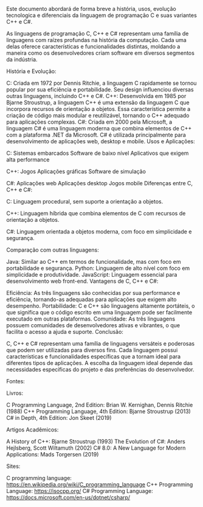 Este documento abordará de forma breve a história, usos, evolução tecnologica e diferenciais da linguagem de programação C e suas variantes   C++ e C#.

As linguagens de programação C, C++ e C# representam uma família de linguagens com raízes profundas na história da computação. Cada uma delas oferece características e funcionalidades distintas, moldando a maneira como os desenvolvedores criam software em diversos segmentos da indústria.

História e Evolução:

C: Criada em 1972 por Dennis Ritchie, a linguagem C rapidamente se tornou popular por sua eficiência e portabilidade. Seu design influenciou diversas outras linguagens, incluindo C++ e C#.
C++: Desenvolvida em 1985 por Bjarne Stroustrup, a linguagem C++ é uma extensão da linguagem C que incorpora recursos de orientação a objetos. Essa característica permite a criação de código mais modular e reutilizável, tornando o C++ adequado para aplicações complexas.
C#: Criada em 2000 pela Microsoft, a linguagem C# é uma linguagem moderna que combina elementos de C++ com a plataforma .NET da Microsoft. C# é utilizada principalmente para desenvolvimento de aplicações web, desktop e mobile.
Usos e Aplicações:

C:
Sistemas embarcados
Software de baixo nível
Aplicativos que exigem alta performance

C++:
Jogos
Aplicações gráficas
Software de simulação

C#:
Aplicações web
Aplicações desktop
Jogos mobile
Diferenças entre C, C++ e C#:

C: Linguagem procedural, sem suporte a orientação a objetos.

C++: Linguagem híbrida que combina elementos de C com recursos de orientação a objetos.

C#: Linguagem orientada a objetos moderna, com foco em simplicidade e segurança.

Comparação com outras linguagens:

Java: Similar ao C++ em termos de funcionalidade, mas com foco em portabilidade e segurança.
Python: Linguagem de alto nível com foco em simplicidade e produtividade.
JavaScript: Linguagem essencial para desenvolvimento web front-end.
Vantagens de C, C++ e C#:

Eficiência: As três linguagens são conhecidas por sua performance e eficiência, tornando-as adequadas para aplicações que exigem alto desempenho.
Portabilidade: C e C++ são linguagens altamente portáteis, o que significa que o código escrito em uma linguagem pode ser facilmente executado em outras plataformas.
Comunidade: As três linguagens possuem comunidades de desenvolvedores ativas e vibrantes, o que facilita o acesso a ajuda e suporte.
Conclusão:

C, C++ e C# representam uma família de linguagens versáteis e poderosas que podem ser utilizadas para diversos fins. Cada linguagem possui características e funcionalidades específicas que a tornam ideal para diferentes tipos de aplicações. A escolha da linguagem ideal depende das necessidades específicas do projeto e das preferências do desenvolvedor.

Fontes: 

Livros:

C Programming Language, 2nd Edition: Brian W. Kernighan, Dennis Ritchie (1988)
C++ Programming Language, 4th Edition: Bjarne Stroustrup (2013)
C# in Depth, 4th Edition: Jon Skeet (2019)

Artigos Acadêmicos:

A History of C++: Bjarne Stroustrup (1993)
The Evolution of C#: Anders Hejlsberg, Scott Wiltamuth (2002)
C# 8.0: A New Language for Modern Applications: Mads Torgersen (2019)

Sites:

C programming language: https://en.wikipedia.org/wiki/C_programming_language
C++ Programming Language: https://isocpp.org/
C# Programming Language: https://docs.microsoft.com/en-us/dotnet/csharp/